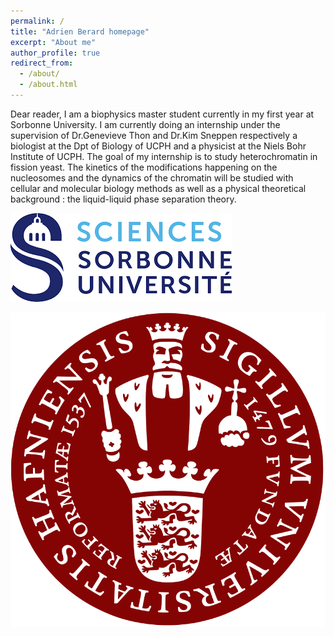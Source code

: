 ```yaml
---
permalink: /
title: "Adrien Berard homepage"
excerpt: "About me"
author_profile: true
redirect_from: 
  - /about/
  - /about.html
---
```


Dear reader, I am a biophysics master student currently in my first year at Sorbonne University. 
I am currently doing an internship under the supervision of Dr.Genevieve Thon and Dr.Kim Sneppen respectively a biologist at the Dpt of Biology of UCPH and a physicist at the Niels Bohr Institute of UCPH. The goal of my internship is to study heterochromatin in fission yeast. The kinetics of the modifications happening on the nucleosomes and the dynamics of the chromatin will be studied with cellular and molecular biology methods as well as a physical theoretical background : the liquid-liquid phase separation theory.

![Sorbonne université logo](../images/Sciences_SU.png)

![Kobenhaven Universitet logo](../images/Ku-ucph-logo-svg.svg)